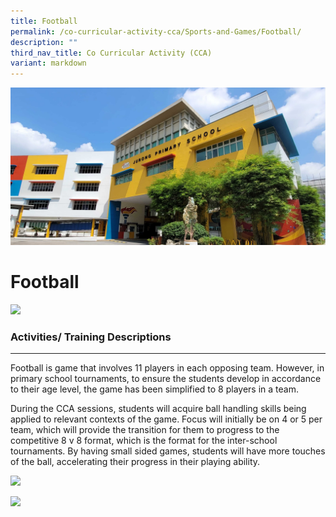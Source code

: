 ```yaml
---
title: Football
permalink: /co-curricular-activity-cca/Sports-and-Games/Football/
description: ""
third_nav_title: Co Curricular Activity (CCA)
variant: markdown
---
```

![](/images/JPS_School_Front_Banner.jpg)

Football
========
![](/images/football01.jpg)

### Activities/ Training Descriptions
---------------------------------

Football is game that involves 11 players in each opposing team. However, in primary school tournaments, to ensure the students develop in accordance to their age level, the game has been simplified to 8 players in a team.

During the CCA sessions, students will acquire ball handling skills being applied to relevant contexts of the game. Focus will initially be on 4 or 5 per team, which will provide the transition for them to progress to the competitive 8 v 8 format, which is the format for the inter-school tournaments. By having small sided games, students will have more touches of the ball, accelerating their progress in their playing ability.

![](/images/football02.jpeg)

![](/images/football03.jpg)